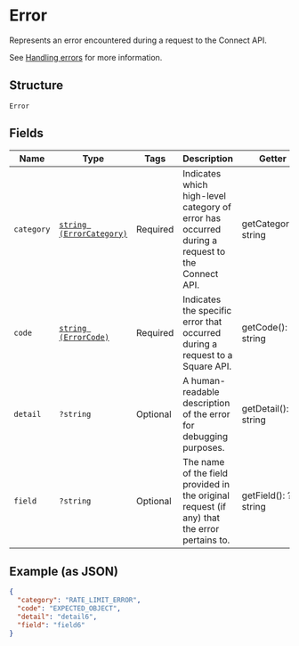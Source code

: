 
# Error

Represents an error encountered during a request to the Connect API.

See [Handling errors](https://developer.squareup.com/docs/build-basics/handling-errors) for more information.

## Structure

`Error`

## Fields

| Name | Type | Tags | Description | Getter | Setter |
|  --- | --- | --- | --- | --- | --- |
| `category` | [`string (ErrorCategory)`](/doc/models/error-category.md) | Required | Indicates which high-level category of error has occurred during a<br>request to the Connect API. | getCategory(): string | setCategory(string category): void |
| `code` | [`string (ErrorCode)`](/doc/models/error-code.md) | Required | Indicates the specific error that occurred during a request to a<br>Square API. | getCode(): string | setCode(string code): void |
| `detail` | `?string` | Optional | A human-readable description of the error for debugging purposes. | getDetail(): ?string | setDetail(?string detail): void |
| `field` | `?string` | Optional | The name of the field provided in the original request (if any) that<br>the error pertains to. | getField(): ?string | setField(?string field): void |

## Example (as JSON)

```json
{
  "category": "RATE_LIMIT_ERROR",
  "code": "EXPECTED_OBJECT",
  "detail": "detail6",
  "field": "field6"
}
```

